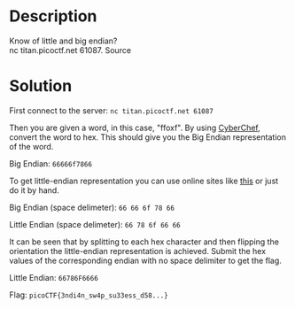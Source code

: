 # Description

Know of little and big endian? <br>
nc titan.picoctf.net 61087. Source

# Solution

First connect to the server: `nc titan.picoctf.net 61087`

Then you are given a word, in this case, "ffoxf". By using [CyberChef](https://gchq.github.io/CyberChef/#recipe=To_Hex('None',0)), convert the word to hex. This should give you the Big Endian representation of the word.

Big Endian: `66666f7866`

To get little-endian representation you can use online sites like [this](https://www.save-editor.com/tools/wse_hex.html) or just do it by hand.

Big Endian (space delimeter): `66 66 6f 78 66`

Little Endian (space delimeter): `66 78 6f 66 66`

It can be seen that by splitting to each hex character and then flipping the orientation the little-endian representation is achieved. Submit the hex values of the corresponding endian with no space delimiter to get the flag.

Little Endian: `66786F6666`

Flag: `picoCTF{3ndi4n_sw4p_su33ess_d58...}`
